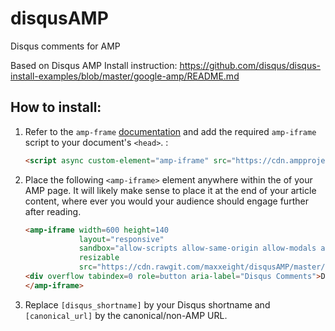 # disqusAMP
Disqus comments for AMP

Based on Disqus AMP Install instruction: https://github.com/disqus/disqus-install-examples/blob/master/google-amp/README.md

<h2>How to install:</h2>

1. Refer to the `amp-frame` [documentation](https://www.ampproject.org/docs/reference/extended/amp-iframe.html) and add the required `amp-iframe` script to your document's `<head>`. :
    
    ```html
    <script async custom-element="amp-iframe" src="https://cdn.ampproject.org/v0/amp-iframe-0.1.js"></script>

    ```

2. Place the following `<amp-iframe>` element anywhere within the <body> of your AMP page. It will likely make sense to place it at the end of your article content, where ever you would your audience should engage further after reading.

    ```html
    <amp-iframe width=600 height=140
                layout="responsive"
                sandbox="allow-scripts allow-same-origin allow-modals allow-popups"
                resizable
                src="https://cdn.rawgit.com/maxxeight/disqusAMP/master/disqus-amp.html?shortname=[disqus_shortname]&url=[canonical_url]">
    <div overflow tabindex=0 role=button aria-label="Disqus Comments">Disqus Comments</div>            
    </amp-iframe>
    ```
3. Replace `[disqus_shortname]` by your Disqus shortname and `[canonical_url]` by the canonical/non-AMP URL.    
